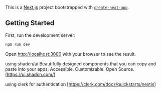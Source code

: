 This is a [Next.js](https://nextjs.org/) project bootstrapped with [`create-next-app`](https://github.com/vercel/next.js/tree/canary/packages/create-next-app).

## Getting Started

First, run the development server:

```bash
npm run dev

```

Open [http://localhost:3000](http://localhost:3000) with your browser to see the result.

using shadcn/ui Beautifully designed components that you can copy and paste into your apps. Accessible. Customizable. Open Source.
[https://ui.shadcn.com/]

using clerk for authentication
[https://clerk.com/docs/quickstarts/nextjs]
